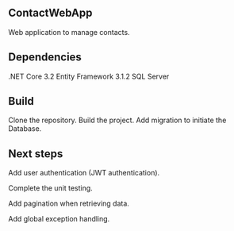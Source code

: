 ## ContactWebApp
Web application to manage contacts.

## Dependencies
.NET Core 3.2 
Entity Framework 3.1.2
SQL Server

## Build
Clone the repository.
Build the project.
Add migration to initiate the Database.

## Next steps
Add user authentication (JWT authentication).

Complete the unit testing.

Add pagination when retrieving data.

Add global exception handling.

